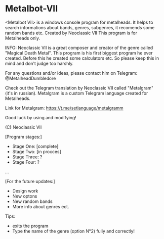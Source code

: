 # Metalbot-VII
&lt;Metalbot VII> is a windows console program for metalheads. It helps to search informations about bands, genres, subgenres, it recomends some random bands etc.
Created by Neoclassic VII
This program is for Metalheads only.


INFO: Neoclassic VII is a great composer and creator of the genre called "Magical Death Metal". This program is his first biggest program he ever created. Before this he created some calculators etc. So please keep this in mind  and don't judgе too harshly. 

For any questions and/or ideas, please contact him оn Telegram: @MetalheadDumbledore

Check out the Telegram translation by Neoclassic VII called "Metalgram" (it's in russian). Metalgram is a custom Telegram language created for Metalheads.

Link for Metalgram: https://t.me/setlanguage/metalgramm

Good luck by using and modifying!

(C) Neoclassic VII

[Program stages:]

- Stage One: [complete]
- Stage Two: [in procces]
- Stage Three: ?
- Stage Four: ?

...

[For the future updates:]

- Design work 
- New optons 
- New random bands
- More info about genres ect.

Tips:
- <Ctrl C> exits the program
- Type the name of the genre (option N°2) fully and correctly!
